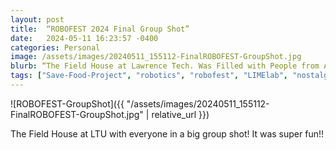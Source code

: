 ```yaml
---
layout: post
title:  “ROBOFEST 2024 Final Group Shot”
date:   2024-05-11 16:23:57 -0400
categories: Personal
image: /assets/images/20240511_155112-FinalROBOFEST-GroupShot.jpg
blurb: “The Field House at Lawrence Tech. Was Filled with People from Across the Globe..”
tags: ["Save-Food-Project", "robotics", "robofest", "LIMElab", "nostalgia", "my-journey"]
---
```


![ROBOFEST-GroupShot]({{ "/assets/images/20240511_155112-FinalROBOFEST-GroupShot.jpg" | relative_url }})

The Field House at LTU with everyone in a big group shot! It was super fun!!
